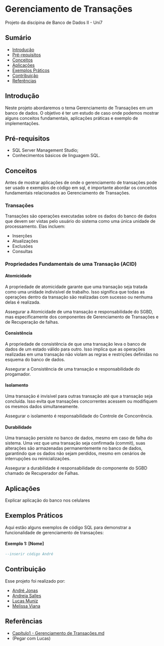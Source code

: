 # Gerenciamento de Transações 

Projeto da discipina de Banco de Dados II - Uni7

## Sumário

- [Introdução](#introdução)
- [Pré-requisitos](#pré-requisitos)
- [Conceitos](#conceitos)
- [Aplicações](#aplicações)
- [Exemplos Práticos](#exemplos-práticos)
- [Contribuição](#contribuição)
- [Referências](#referências)

## Introdução

Neste projeto abordaremos o tema Gerenciamento de Transações em um banco de dados. O objetivo é ter um estudo de caso onde podemos mostrar alguns conceitos fundamentais, aplicações práticas e exemplo de implementações.

## Pré-requisitos

- SQL Server Management Studio;
- Conhecimentos básicos de linguagem SQL.

## Conceitos

Antes de mostrar aplicações de onde o gerenciamento de transações pode ser usado e exemplos de código em sql, é importante abordar os conceitos fundamentais relacionados ao Gerenciamento de Transações.

### Transações

Transações são operações executadas sobre os dados do banco de dados que devem ser vistas pelo usuário do sistema como uma única unidade de processamento. Elas incluem:

- Inserções
- Atualizações
- Exclusões
- Consultas

### Propriedades Fundamentais de uma Transação (ACID)

#### Atomicidade

A propriedade de atomicidade garante que uma transação seja tratada como uma unidade indivisível de trabalho. Isso significa que todas as operações dentro da transação são realizadas com sucesso ou nenhuma delas é realizada. 

Assegurar a Atomicidade de uma transação e responsabilidade do SGBD, mas especificamente dos componentes de Gerenciamento de Transações e de Recuperação de falhas.

#### Consistência

A propriedade de consistência de que uma transação leva o banco de dados de um estado válido para outro. Isso implica que as operações realizadas em uma transação não violam as regras e restrições definidas no esquema do banco de dados.

Assegurar a Consistência de uma transação e responsabilidade do progamador.

#### Isolamento

Uma transação é invisível para outras transação até que a transação seja concluída. Isso evita que transações concorrentes acessem ou modifiquem os mesmos dados simultaneamente.

Assegurar o isolamento é responsabilidade do Controle de Concorrência.

#### Durabilidade

Uma transação persiste no banco de dados, mesmo em caso de falha do sistema. Uma vez que uma transação seja confirmada (commit), suas alterações são armazenadas permanentemente no banco de dados, garantindo que os dados não sejam perdidos, mesmo em cenários de interrupções ou reinicializações.

Assegurar a durabilidade é responsabilidade do componente do SGBD chamado de Recuperador de Falhas.

## Aplicações

Explicar aplicação do banco nos celulares

## Exemplos Práticos

Aqui estão alguns exemplos de código SQL para demonstrar a funcionalidade de gerenciamento de transações:

#### Exemplo 1: [Nome]

```sql
--inserir código André

```

## Contribuição

Esse projeto foi realizado por:
- [André Jonas](https://github.com/Andrejmrocha)
- [Andreia Salles](https://github.com/andreiiasalles)
- [Lucas Muniz](https://github.com/lucasMunizt)
- [Melissa Viana](https://github.com/melissareboucas)

## Referências

- [Capítulo1 - Gerenciamento de Transações.md](https://github.com/aasouzaconsult/BDII/blob/main/Apostila/Cap%C3%ADtulo1%20-%20Gerenciamento%20de%20Transa%C3%A7%C3%B5es.md)
- (Pegar com Lucas)
